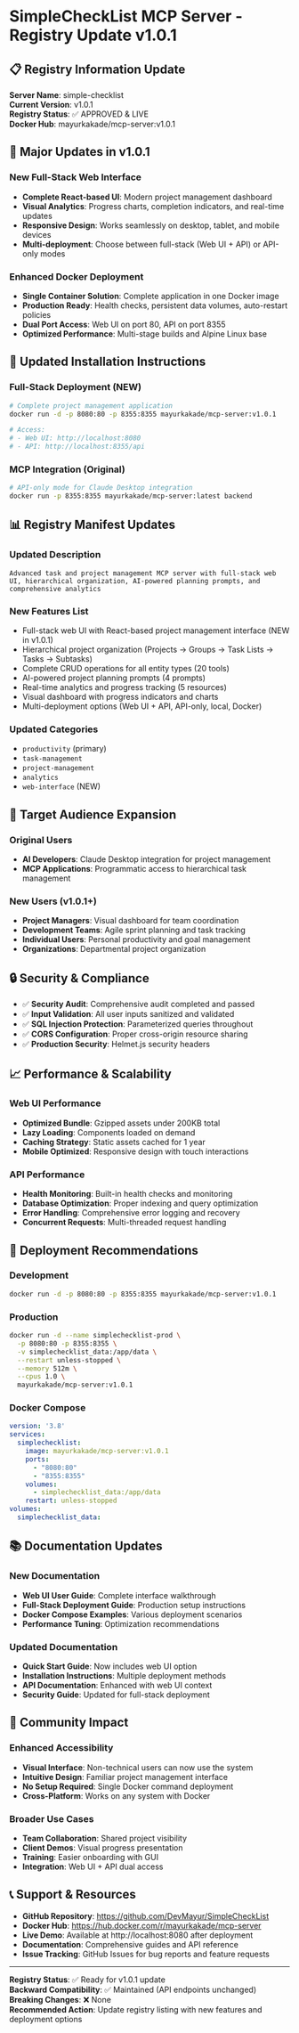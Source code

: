 # SimpleCheckList MCP Server - Registry Update v1.0.1

## 📋 Registry Information Update

**Server Name**: simple-checklist  
**Current Version**: v1.0.1  
**Registry Status**: ✅ APPROVED & LIVE  
**Docker Hub**: mayurkakade/mcp-server:v1.0.1  

## 🌟 Major Updates in v1.0.1

### New Full-Stack Web Interface
- **Complete React-based UI**: Modern project management dashboard
- **Visual Analytics**: Progress charts, completion indicators, and real-time updates
- **Responsive Design**: Works seamlessly on desktop, tablet, and mobile devices
- **Multi-deployment**: Choose between full-stack (Web UI + API) or API-only modes

### Enhanced Docker Deployment
- **Single Container Solution**: Complete application in one Docker image
- **Production Ready**: Health checks, persistent data volumes, auto-restart policies
- **Dual Port Access**: Web UI on port 80, API on port 8355
- **Optimized Performance**: Multi-stage builds and Alpine Linux base

## 🔧 Updated Installation Instructions

### Full-Stack Deployment (NEW)
```bash
# Complete project management application
docker run -d -p 8080:80 -p 8355:8355 mayurkakade/mcp-server:v1.0.1

# Access:
# - Web UI: http://localhost:8080
# - API: http://localhost:8355/api
```

### MCP Integration (Original)
```bash
# API-only mode for Claude Desktop integration
docker run -p 8355:8355 mayurkakade/mcp-server:latest backend
```

## 📊 Registry Manifest Updates

### Updated Description
```
Advanced task and project management MCP server with full-stack web UI, hierarchical organization, AI-powered planning prompts, and comprehensive analytics
```

### New Features List
- Full-stack web UI with React-based project management interface (NEW in v1.0.1)
- Hierarchical project organization (Projects → Groups → Task Lists → Tasks → Subtasks)
- Complete CRUD operations for all entity types (20 tools)
- AI-powered project planning prompts (4 prompts)
- Real-time analytics and progress tracking (5 resources)
- Visual dashboard with progress indicators and charts
- Multi-deployment options (Web UI + API, API-only, local, Docker)

### Updated Categories
- `productivity` (primary)
- `task-management`
- `project-management`
- `analytics`
- `web-interface` (NEW)

## 🎯 Target Audience Expansion

### Original Users
- **AI Developers**: Claude Desktop integration for project management
- **MCP Applications**: Programmatic access to hierarchical task management

### New Users (v1.0.1+)
- **Project Managers**: Visual dashboard for team coordination
- **Development Teams**: Agile sprint planning and task tracking
- **Individual Users**: Personal productivity and goal management
- **Organizations**: Departmental project organization

## 🔒 Security & Compliance

- ✅ **Security Audit**: Comprehensive audit completed and passed
- ✅ **Input Validation**: All user inputs sanitized and validated
- ✅ **SQL Injection Protection**: Parameterized queries throughout
- ✅ **CORS Configuration**: Proper cross-origin resource sharing
- ✅ **Production Security**: Helmet.js security headers

## 📈 Performance & Scalability

### Web UI Performance
- **Optimized Bundle**: Gzipped assets under 200KB total
- **Lazy Loading**: Components loaded on demand
- **Caching Strategy**: Static assets cached for 1 year
- **Mobile Optimized**: Responsive design with touch interactions

### API Performance
- **Health Monitoring**: Built-in health checks and monitoring
- **Database Optimization**: Proper indexing and query optimization
- **Error Handling**: Comprehensive error logging and recovery
- **Concurrent Requests**: Multi-threaded request handling

## 🚀 Deployment Recommendations

### Development
```bash
docker run -d -p 8080:80 -p 8355:8355 mayurkakade/mcp-server:v1.0.1
```

### Production
```bash
docker run -d --name simplechecklist-prod \
  -p 8080:80 -p 8355:8355 \
  -v simplechecklist_data:/app/data \
  --restart unless-stopped \
  --memory 512m \
  --cpus 1.0 \
  mayurkakade/mcp-server:v1.0.1
```

### Docker Compose
```yaml
version: '3.8'
services:
  simplechecklist:
    image: mayurkakade/mcp-server:v1.0.1
    ports:
      - "8080:80"
      - "8355:8355"
    volumes:
      - simplechecklist_data:/app/data
    restart: unless-stopped
volumes:
  simplechecklist_data:
```

## 📚 Documentation Updates

### New Documentation
- **Web UI User Guide**: Complete interface walkthrough
- **Full-Stack Deployment Guide**: Production setup instructions
- **Docker Compose Examples**: Various deployment scenarios
- **Performance Tuning**: Optimization recommendations

### Updated Documentation
- **Quick Start Guide**: Now includes web UI option
- **Installation Instructions**: Multiple deployment methods
- **API Documentation**: Enhanced with web UI context
- **Security Guide**: Updated for full-stack deployment

## 🎉 Community Impact

### Enhanced Accessibility
- **Visual Interface**: Non-technical users can now use the system
- **Intuitive Design**: Familiar project management interface
- **No Setup Required**: Single Docker command deployment
- **Cross-Platform**: Works on any system with Docker

### Broader Use Cases
- **Team Collaboration**: Shared project visibility
- **Client Demos**: Visual progress presentation
- **Training**: Easier onboarding with GUI
- **Integration**: Web UI + API dual access

## 📞 Support & Resources

- **GitHub Repository**: https://github.com/DevMayur/SimpleCheckList
- **Docker Hub**: https://hub.docker.com/r/mayurkakade/mcp-server
- **Live Demo**: Available at http://localhost:8080 after deployment
- **Documentation**: Comprehensive guides and API reference
- **Issue Tracking**: GitHub Issues for bug reports and feature requests

---

**Registry Status**: ✅ Ready for v1.0.1 update  
**Backward Compatibility**: ✅ Maintained (API endpoints unchanged)  
**Breaking Changes**: ❌ None  
**Recommended Action**: Update registry listing with new features and deployment options
